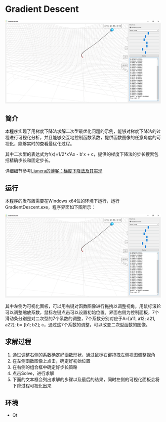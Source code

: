 
# Gradient Descent

![](sample.png)

## 简介

本程序实现了用梯度下降法求解二次型最优化问题的示例，能够对梯度下降法的过程进行可视化分析，并且能够交互地控制函数系数，提供函数图像的任意角度的可视化，能够实时的查看最优化过程。

其中二次型的表达式为f(x)=1/2\*x'Ax - b'x + c，提供的梯度下降法的步长搜索包括精确步长和固定步长。

详细细节参考[Lianera的博客：梯度下降法及其实现](https://lianera.github.io/2017/gradient-descent/)

## 运行

本程序的发布版需要在Windows x64位的环境下运行，运行GradientDescent.exe，程序界面如下图所示：

![](sample.png)

其中左侧为可视化面板，可以用右键对函数图像进行拖拽以调整视角，用鼠标滚轮可以调整缩放系数，鼠标左键点击可以设置初始位置。界面右侧为控制面板，7个滑动条分别是对二次型的7个系数的调整，7个系数分别对应于A=[a11, a12; a21, a22]; b= [b1; b2]; c，通过这7个系数的调整，可以改变二次型函数的图像。

## 求解过程

1. 通过调整右侧的系数确定好函数形状，通过鼠标右键拖拽左侧视图调整视角
2. 在左侧函数图像上点击，确定好初始位置
3. 在右侧的组合框中确定好步长策略
4. 点击Solve，进行求解
5. 下面的文本框会列出求解的步骤以及最后的结果，同时左侧的可视化面板会将下降过程可视化出来

## 环境

* Qt